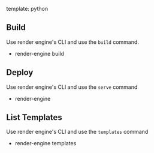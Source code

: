 template: python

## Build

Use render engine's CLI and use the `build` command.

- render-engine build

## Deploy

Use render engine's CLI and use the `serve` command

- render-engine

## List Templates

Use render engine's CLI and use the `templates` command

- render-engine templates
